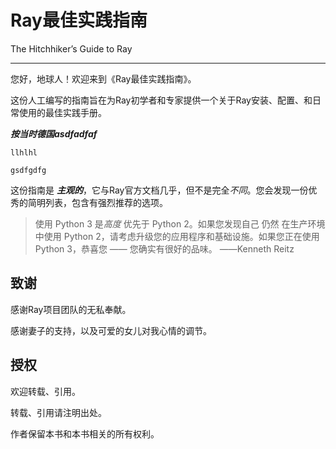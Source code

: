 # Ray最佳实践指南

The Hitchhiker’s Guide to Ray

------

您好，地球人！欢迎来到《Ray最佳实践指南》。

这份人工编写的指南旨在为Ray初学者和专家提供一个关于Ray安装、配置、和日常使用的最佳实践手册。

__*按当时德国asdfadfaf*__

```
llhlhl

gsdfgdfg
```

这份指南是 **_主观的_**，它与Ray官方文档几乎，但不是完全*不同*。您会发现一份优秀的简明列表，包含有强烈推荐的选项。

> 使用 Python 3 是*高度* 优先于 Python 2。如果您发现自己 仍然 在生产环境中使用 Python 2，请考虑升级您的应用程序和基础设施。如果您正在使用 Python 3，恭喜您 —— 您确实有很好的品味。 ——Kenneth Reitz

## 致谢

感谢Ray项目团队的无私奉献。

感谢妻子的支持，以及可爱的女儿对我心情的调节。

## 授权

欢迎转载、引用。

转载、引用请注明出处。

作者保留本书和本书相关的所有权利。
